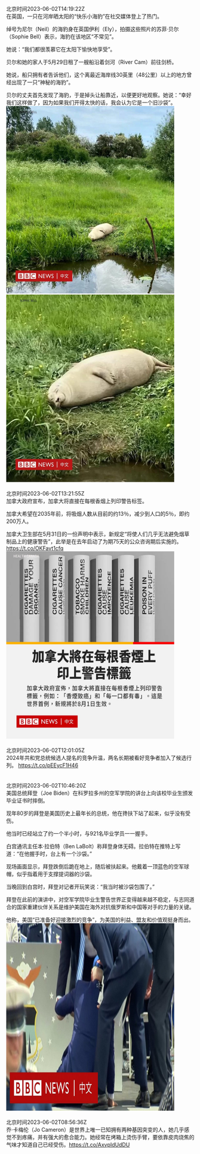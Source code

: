 北京时间2023-06-02T14:19:22Z<br>在英国，一只在河岸晒太阳的“快乐小海豹”在社交媒体登上了热门。

绰号为尼尔（Neil）的海豹身在英国伊利（Ely），拍摄这些照片的苏菲·贝尔（Sophie Bell）表示，海豹在该地区“不常见”。

她说：“我们都很羡慕它在太阳下愉快地享受”。

贝尔和她的家人于5月29日租了一艘船沿着剑河（River Cam）前往剑桥。

她说，船只拥有者告诉他们，这个离最近海岸线30英里（48公里）以上的地方曾经出现了一只“神秘的海豹”。

贝尔的丈夫首先发现了海豹，于是掉头让船靠近，以便更好地观察。她说：“幸好我们这样做了，因为如果我们开得太快的话，我会认为它是一个旧沙袋”。<br><img src='/temp/image/2023/t-Month-6/1664517043000049672_0.jpg' width='450' height='500'><img src='/temp/image/2023/t-Month-6/1664517043000049672_1.jpg' width='450' height='500'><br><br>北京时间2023-06-02T13:21:55Z<br>加拿大政府宣布，加拿大将直接在每根香烟上列印警告标签。

加拿大希望在2035年前，将吸烟人数从目前的约13％，减少到人口的5％，即约200万人。

加拿大卫生部在5月31日的一份声明中表示，新规定“将使人们几乎无法避免烟草制品上的健康警告”，此举是在去年启动了为期75天的公众咨询期后实施的。 https://t.co/OKFavt1cfq<br><img src='/temp/image/2023/t-Month-6/1664502584910938112_0.jpg' width='450' height='500'><br><br>北京时间2023-06-02T12:01:05Z<br>2024年共和党总统候选人提名的竞争升温，两名长期被看好竞争者加入了候选行列。
https://t.co/pEEycF1H46<br><br><br>北京时间2023-06-02T10:46:20Z<br>美国总统拜登（Joe Biden）在科罗拉多州的空军学院的讲台上向该校毕业生颁发毕业证书时摔倒。

现年80岁的拜登是美国历史上最年长的总统，他在搀扶下站了起来，似乎没有受伤。

他当时已经站立了约一个半小时，与921名毕业学员一一握手。

白宫通讯主任本·拉伯特（Ben LaBolt）称拜登身体无碍。拉伯特在推特上写道：“在他握手时，台上有一个沙袋。”

现场画面显示，拜登跌倒后跪在地上，随后被扶起来。他戴着一顶蓝色的空军球帽，似乎指着用于支撑提词器的沙袋。

当晚回到白宫时，拜登对记者开玩笑说：“我当时被沙袋包围了。”

拜登在此前的演讲中，对空军学院毕业生警告世界正变得越来越不稳定，与志同道合的国家重建伙伴关系是维护美国在海外对抗俄罗斯和中国等对手的力量的关键。

他称，美国“已准备好迎接激烈的竞争”，为美国的利益、盟友和价值观挺身而出。<br><img src='/temp/video/2023/t-Month-6/x-Day-02/bbcchinese/1664463429288034307_0.jpg' width='450' height='500'><br><br>北京时间2023-06-02T08:56:36Z<br>乔·卡梅伦（Jo Cameron）是世界上唯一已知拥有两种基因突变的人，她几乎感觉不到疼痛，并有强大的愈合能力。她经常在烤箱上烫伤手臂，要依靠皮肉烧焦的气味才知道自己已经受伤。https://t.co/AxvpIdUdDU<br><br><br>